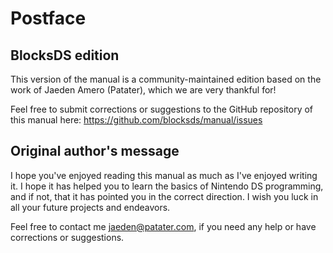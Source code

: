 # Postface

## BlocksDS edition

This version of the manual is a community-maintained edition based on the work
of Jaeden Amero (Patater), which we are very thankful for!

Feel free to submit corrections or suggestions to the GitHub repository of this
manual here: <https://github.com/blocksds/manual/issues>

## Original author's message

I hope you've enjoyed reading this manual as much as I've enjoyed writing it. I
hope it has helped you to learn the basics of Nintendo DS programming, and if
not, that it has pointed you in the correct direction. I wish you luck in all
your future projects and endeavors.

Feel free to contact me <jaeden@patater.com>, if you need any help or have
corrections or suggestions.
